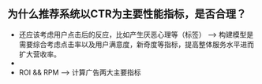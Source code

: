 ## 为什么推荐系统以CTR为主要性能指标，是否合理？
* 还应该考虑用户点击后的反应，比如产生厌恶心理等（标签） --> 构建模型是需要综合考虑点击率以及用户满意度，新奇度等指标，提高整体服务水平进而扩大营收率。
*
* ROI && RPM  --> 计算广告两大主要指标
